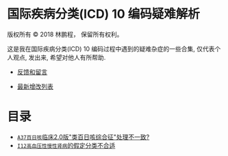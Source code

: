 # 国际疾病分类(ICD) 10 编码疑难解析

版权所有 © 2018 林鹏程， 保留所有权利。

这是我在国际疾病分类(ICD) 10 编码过程中遇到的疑难杂症的一些合集,
仅代表个人观点, 发出来, 希望对他人有所帮助.

- [反馈和留言](https://github.com/linpengcheng/icd10faq/issues)

- [最新增改列表](https://github.com/linpengcheng/icd10faq/commits/master)

# 目录

- [`A37百日咳`临床2.0版"类百日咳综合征"处理不一致?](./doc/A37.md)
- [`I12高血压性慢性肾病`的假定分类不合适](./doc/I12.md)
